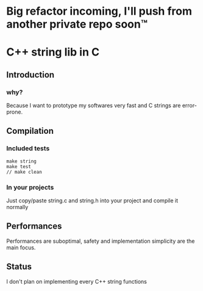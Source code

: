 # Big refactor incoming, I'll push from another private repo soon™

# C++ string lib in C
## Introduction
### why?
Because I want to prototype my softwares very fast and C strings are error-prone.

## Compilation
### Included tests
```
make string
make test
// make clean
```
### In your projects
Just copy/paste string.c and string.h into your project and compile it normally

## Performances
Performances are suboptimal, safety and implementation simplicity are the main focus.

## Status
I don't plan on implementing every C++ string functions
